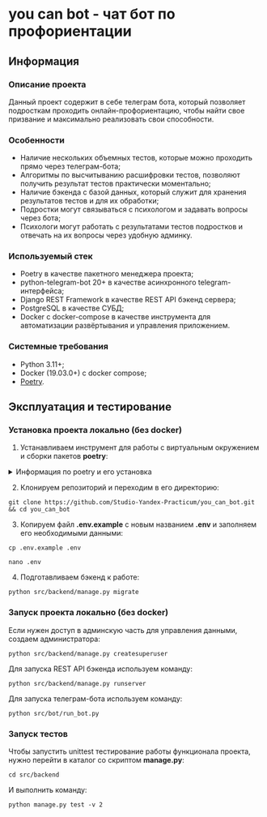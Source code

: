 # you can bot - чат бот по профориентации

## Информация
### Описание проекта
Данный проект содержит в себе телеграм бота, который позволяет подросткам проходить онлайн-профориентацию, чтобы найти свое призвание и максимально реализовать свои способности.

### Особенности

- Наличие нескольких объемных тестов, которые можно проходить прямо через телеграм-бота;
- Алгоритмы по высчитыванию расшифровки тестов, позволяют получить результат тестов практически моментально;
- Наличие бэкенда с базой данных, который служит для хранения результатов тестов и для их обработки;
- Подростки могут связываться с психологом и задавать вопросы через бота;
- Психологи могут работать с результатами тестов подростков и отвечать на их вопросы через удобную админку.

### Используемый стек

- Poetry в качестве пакетного менеджера проекта;
- python-telegram-bot 20+ в качестве асинхронного telegram-интерфейса;
- Django REST Framework в качестве REST API бэкенд сервера;
- PostgreSQL в качестве СУБД;
- Docker с docker-compose в качестве инструмента для автоматизации развёртывания и управления приложением.

### Системные требования
- Python 3.11+;
- Docker (19.03.0+) c docker compose;
- [Poetry](https://python-poetry.org/docs/#installing-with-the-official-installer).


## Эксплуатация и тестирование

### Установка проекта локально (без docker)

1. Устанавливаем инструмент для работы с виртуальным окружением и сборки пакетов **poetry**:

<details>
<summary>
Информация по poetry и его установка
</summary>

Poetry - это инструмент для управления зависимостями и виртуальными окружениями, также может использоваться для сборки пакетов. В этом проекте Poetry необходим для дальнейшей разработки приложения, его установка <b>обязательна</b>.<br>

<details>
 <summary>
 Как скачать и установить?
 </summary>

### Установка:

Установите poetry следуя [инструкции с официального сайта](https://python-poetry.org/docs/#installation).
<details>
 <summary>
 Команды для установки:
 </summary>
Для UNIX-систем и Bash on Windows вводим в консоль следующую команду:

> *curl -sSL https://install.python-poetry.org | python -*

Для WINDOWS PowerShell:

> *(Invoke-WebRequest -Uri https://install.python-poetry.org -UseBasicParsing).Content | python -*
</details>
<br>
После установки перезапустите оболочку и введите команду

> poetry --version

Если установка прошла успешно, вы получите ответ в формате

> Poetry (version 1.2.0)

Для дальнейшей работы введите команду:

> poetry config virtualenvs.in-project true

Выполнение данной команды необходимо для создания виртуального окружения в
папке проекта.

После предыдущей команды создадим виртуальное окружение нашего проекта с
помощью команды:

> poetry install

Результатом выполнения команды станет создание в корне проекта папки .venv.
Зависимости для создания окружения берутся из файлов poetry.lock (приоритетнее)
и pyproject.toml

Для добавления новой зависимости в окружение необходимо выполнить команду

> poetry add <package_name>

_Пример использования:_

> poetry add starlette

Также poetry позволяет разделять зависимости необходимые для разработки, от
основных.
Для добавления зависимости необходимой для разработки и тестирования необходимо
добавить флаг ***--group dev***

> poetry add <package_name> --group dev

_Пример использования:_

> poetry add pytest --group dev

</details>

<details>
 <summary>
 Порядок работы после настройки
 </summary>

<br>

Чтобы активировать виртуальное окружение, введите команду:

> poetry shell

Существует возможность запуска скриптов и команд с помощью команды без
активации окружения:

> poetry run <script_name>.py

_Примеры:_

> poetry run python script_name>.py
>
> poetry run pytest
>
> poetry run black

Порядок работы в оболочке не меняется. Пример команды для Win:

> python src\run_bot.py

Доступен стандартный метод работы с активацией окружения в терминале с помощью команд:

Для WINDOWS:

> source .venv/Scripts/activate

Для UNIX:

> source .venv/bin/activate

</details>


</details>

2. Клонируем репозиторий и переходим в его директорию:

```shell
git clone https://github.com/Studio-Yandex-Practicum/you_can_bot.git && cd you_can_bot
```

3. Копируем файл **.env.example** с новым названием **.env** и заполняем его необходимыми данными:

```shell
cp .env.example .env
```
```shell
nano .env
```

4. Подготавливаем бэкенд к работе:

```shell
python src/backend/manage.py migrate
```

### Запуск проекта локально (без docker)

Если нужен доступ в админскую часть для управления данными, создаем администратора:

```shell
python src/backend/manage.py createsuperuser
```

Для запуска REST API бэкенда используем команду:

```shell
python src/backend/manage.py runserver
```

Для запуска телеграм-бота используем команду:
```shell
python src/bot/run_bot.py
```

### Запуск тестов

Чтобы запустить unittest тестирование работы функционала проекта, нужно перейти в каталог со скриптом **manage.py**:
```shell
cd src/backend
```

И выполнить команду:

```shell
python manage.py test -v 2
```